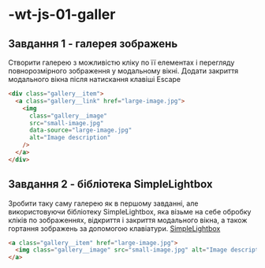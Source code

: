 # -wt-js-01-galler
## Завдання 1 - галерея зображень
Створити галерею з можливістю кліку по її елементах і перегляду повнорозмірного зображення у модальному вікні. Додати закриття модального вікна після натискання клавіші Escape
[](https://2968370803-files.gitbook.io/~/files/v0/b/gitbook-x-prod.appspot.com/o/spaces%2Fum9Uext4aKNHZfAw1WzJ%2Fuploads%2F7yoGN9jye9l3n827tXC7%2F%D0%A1%D0%BD%D0%B8%D0%BC%D0%BE%D0%BA%20%D1%8D%D0%BA%D1%80%D0%B0%D0%BD%D0%B0%202023-12-04%20%D0%B2%2023.47.25.png?alt=media&token=e52dfd33-1bba-4eeb-a495-b8979b3da63c)
```html
<div class="gallery__item">
  <a class="gallery__link" href="large-image.jpg">
    <img
      class="gallery__image"
      src="small-image.jpg"
      data-source="large-image.jpg"
      alt="Image description"
    />
  </a>
</div>
```
## Завдання 2 - бібліотека SimpleLightbox
Зробити таку саму галерею як в першому завданні, але використовуючи бібліотеку SimpleLightbox, яка візьме на себе обробку кліків по зображеннях, відкриття і закриття модального вікна, а також гортання зображень за допомогою клавіатури.
[](https://2968370803-files.gitbook.io/~/files/v0/b/gitbook-x-prod.appspot.com/o/spaces%2Fum9Uext4aKNHZfAw1WzJ%2Fuploads%2FhoYC2cox0VTKsXr4Joyo%2F%D0%A1%D0%BD%D0%B8%D0%BC%D0%BE%D0%BA%20%D1%8D%D0%BA%D1%80%D0%B0%D0%BD%D0%B0%202023-12-05%20%D0%B2%2001.23.20.png?alt=media&token=0fc19828-24dd-4e13-8a23-f8638e6411d4)
[SimpleLightbox](https://simplelightbox.com/)
```html
<a class="gallery__item" href="large-image.jpg">
  <img class="gallery__image" src="small-image.jpg" alt="Image description" />
</a>
```
